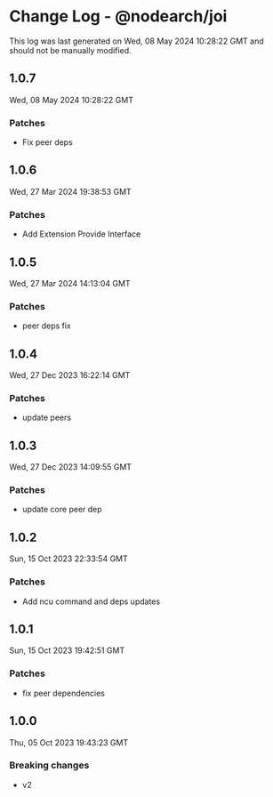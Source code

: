# Change Log - @nodearch/joi

This log was last generated on Wed, 08 May 2024 10:28:22 GMT and should not be manually modified.

## 1.0.7
Wed, 08 May 2024 10:28:22 GMT

### Patches

- Fix peer deps

## 1.0.6
Wed, 27 Mar 2024 19:38:53 GMT

### Patches

- Add Extension Provide Interface

## 1.0.5
Wed, 27 Mar 2024 14:13:04 GMT

### Patches

-  peer deps fix

## 1.0.4
Wed, 27 Dec 2023 16:22:14 GMT

### Patches

- update peers

## 1.0.3
Wed, 27 Dec 2023 14:09:55 GMT

### Patches

- update core peer dep

## 1.0.2
Sun, 15 Oct 2023 22:33:54 GMT

### Patches

- Add ncu command and deps updates

## 1.0.1
Sun, 15 Oct 2023 19:42:51 GMT

### Patches

- fix peer dependencies

## 1.0.0
Thu, 05 Oct 2023 19:43:23 GMT

### Breaking changes

- v2

